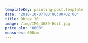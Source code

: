 ```yaml
---
templateKey: painting-post.template
date: "2018-10-07T00:00:00+02:00"
title: Obraz 10
image: /img/IMG_3689-Edit.jpg
price_pln: "6000"
measures: 600cm
---
```

